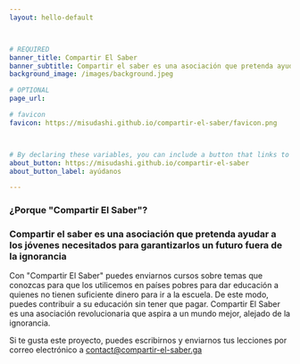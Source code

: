 ```yaml
---
layout: hello-default



# REQUIRED
banner_title: Compartir El Saber
banner_subtitle: Compartir el saber es una asociación que pretenda ayudar a los jóvenes necesitados para garantizarlos un futuro fuera de la ignorancia.
background_image: /images/background.jpeg

# OPTIONAL
page_url: 

# favicon
favicon: https://misudashi.github.io/compartir-el-saber/favicon.png



# By declaring these variables, you can include a button that links to an external website or to media.
about_button: https://misudashi.github.io/compartir-el-saber
about_button_label: ayúdanos

---			
```

[//]: # (write a bit about yourself here)
### ¿Porque "Compartir El Saber"? 

### Compartir el saber es una asociación que pretenda ayudar a los jóvenes necesitados para garantizarlos un futuro fuera de la ignorancia

Con "Compartir El Saber" puedes enviarnos cursos sobre temas que conozcas para que los utilicemos en países pobres para dar educación a quienes no tienen suficiente dinero para ir a la escuela. De este modo, puedes contribuir a su educación sin tener que pagar. Compartir El Saber es una asociación revolucionaria que aspira a un mundo mejor, alejado de la ignorancia.

Si te gusta este proyecto, puedes escribirnos y enviarnos tus lecciones por correo electrónico a contact@compartir-el-saber.ga
